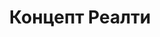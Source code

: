 --- 
title: "Концепт Реалти" 
site: "http://www.concept-realty.com.ua" 
town: "Севастополь" 
tel: ["+38 (050) 398 70 30, +7 (978) 742 32 07"] 
address: "Россия, АР Крым, г. Севастополь, ул. Кесаева 1" 
mail: "office@concept-realty.com.ua" 
--- 